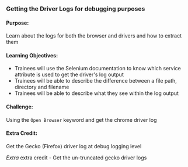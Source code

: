 ### Getting the Driver Logs for debugging purposes

#### Purpose:
Learn about the logs for both the browser and drivers and how to extract them

#### Learning Objectives:

- Trainees will use the Selenium documentation to know which service attribute
  is used to get the driver's log output
- Trainees will be able to describe the difference between a file path, directory and filename
- Trainees will be able to describe what they see within the log output

#### Challenge:

Using the `Open Browser` keyword and get the chrome driver log

#### Extra Credit:

Get the Gecko (Firefox) driver log at debug logging level

*Extra* extra credit - Get the un-truncated gecko driver logs
